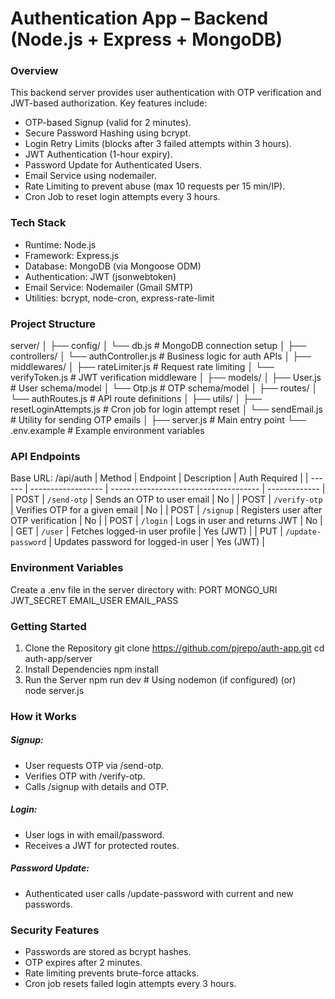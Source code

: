 # Authentication App – Backend (Node.js + Express + MongoDB)

### Overview

This backend server provides user authentication with OTP verification and JWT-based authorization.
Key features include:

- OTP-based Signup (valid for 2 minutes).
- Secure Password Hashing using bcrypt.
- Login Retry Limits (blocks after 3 failed attempts within 3 hours).
- JWT Authentication (1-hour expiry).
- Password Update for Authenticated Users.
- Email Service using nodemailer.
- Rate Limiting to prevent abuse (max 10 requests per 15 min/IP).
- Cron Job to reset login attempts every 3 hours.

### Tech Stack

- Runtime: Node.js
- Framework: Express.js
- Database: MongoDB (via Mongoose ODM)
- Authentication: JWT (jsonwebtoken)
- Email Service: Nodemailer (Gmail SMTP)
- Utilities: bcrypt, node-cron, express-rate-limit

### Project Structure

server/
│
├── config/
│ └── db.js # MongoDB connection setup
│
├── controllers/
│ └── authController.js # Business logic for auth APIs
│
├── middlewares/
│ ├── rateLimiter.js # Request rate limiting
│ └── verifyToken.js # JWT verification middleware
│
├── models/
│ ├── User.js # User schema/model
│ └── Otp.js # OTP schema/model
│
├── routes/
│ └── authRoutes.js # API route definitions
│
├── utils/
│ ├── resetLoginAttempts.js # Cron job for login attempt reset
│ └── sendEmail.js # Utility for sending OTP emails
│
├── server.js # Main entry point
└── .env.example # Example environment variables

### API Endpoints

Base URL: /api/auth
| Method | Endpoint | Description | Auth Required |
| ------ | ------------------ | ------------------------------------- | ------------- |
| POST | `/send-otp` | Sends an OTP to user email | No |
| POST | `/verify-otp` | Verifies OTP for a given email | No |
| POST | `/signup` | Registers user after OTP verification | No |
| POST | `/login` | Logs in user and returns JWT | No |
| GET | `/user` | Fetches logged-in user profile | Yes (JWT) |
| PUT | `/update-password` | Updates password for logged-in user | Yes (JWT) |

### Environment Variables

Create a .env file in the server directory with:
PORT
MONGO_URI
JWT_SECRET
EMAIL_USER
EMAIL_PASS

### Getting Started

1. Clone the Repository
   git clone https://github.com/pjrepo/auth-app.git
   cd auth-app/server
2. Install Dependencies
   npm install
3. Run the Server
   npm run dev # Using nodemon (if configured)
   (or)  
   node server.js

### How it Works

##### Signup:

- User requests OTP via /send-otp.
- Verifies OTP with /verify-otp.
- Calls /signup with details and OTP.

##### Login:

- User logs in with email/password.
- Receives a JWT for protected routes.

##### Password Update:

- Authenticated user calls /update-password with current and new passwords.

### Security Features

- Passwords are stored as bcrypt hashes.
- OTP expires after 2 minutes.
- Rate limiting prevents brute-force attacks.
- Cron job resets failed login attempts every 3 hours.
